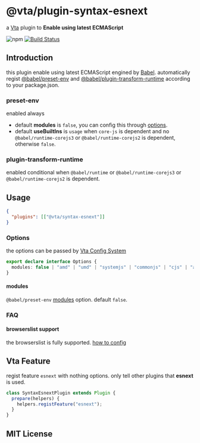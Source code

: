 # @vta/plugin-syntax-esnext

a [Vta](https://github.com/vta-js/vta) plugin to **Enable using latest ECMAScript**

![npm](https://img.shields.io/npm/v/@vta/plugin-syntax-esnext) [![Build Status](https://travis-ci.com/vta-js/vta.svg?branch=master)](https://travis-ci.com/vta-js/vta)

## Introduction

this plugin enable using latest ECMAScript engined by [Babel](https://babeljs.io/). automatically regist [@babel/preset-env](https://babeljs.io/docs/en/babel-preset-env) and [@babel/plugin-transform-runtime](https://babeljs.io/docs/en/babel-plugin-transform-runtime) according to your package.json.

### preset-env

enabled always

- default **modules** is `false`, you can config this through [options](#options).
- default **useBuiltIns** is `usage` when `core-js` is dependent and no `@babel/runtime-corejs3` or `@babel/runtime-corejs2` is dependent, otherwise `false`.

### plugin-transform-runtime

enabled conditional when `@babel/runtime` or `@babel/runtime-corejs3` or `@babel/runtime-corejs2` is dependent.

## Usage

```json
{
  "plugins": [["@vta/syntax-esnext"]]
}
```

### Options

the options can be passed by [Vta Config System](https://github.com/vta-js/vta/tree/master/packages/core#config-system)

```typescript
export declare interface Options {
  modules: false | "amd" | "umd" | "systemjs" | "commonjs" | "cjs" | "auto";
}
```

#### modules

`@babel/preset-env` [modules](https://babeljs.io/docs/en/babel-preset-env#modules) option. default `false`.

### FAQ

#### browserslist support

the browserslist is fully supported. [how to config](https://github.com/browserslist/browserslist#config-file)

## Vta Feature

regist feature `esnext` with nothing options. only tell other plugins that **esnext** is used.

```typescript
class SyntaxEsnextPlugin extends Plugin {
  prepare(helpers) {
    helpers.registFeature("esnext");
  }
}
```

## MIT License
